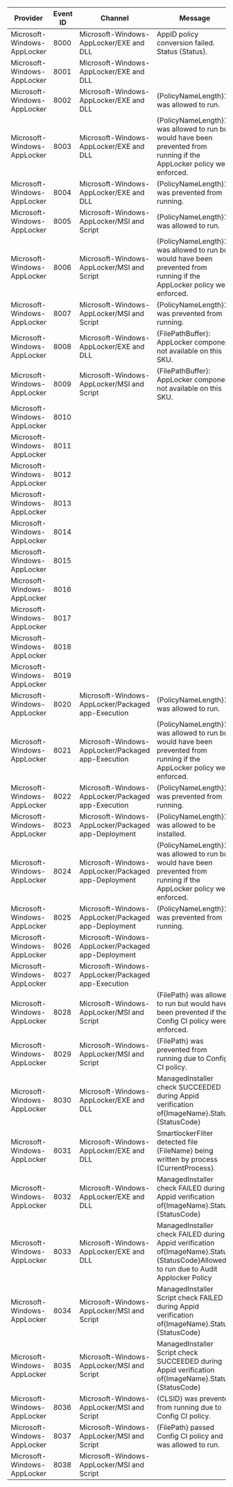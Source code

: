 Provider                     |  Event ID  |  Channel                                              |  Message
-----------------------------|------------|-------------------------------------------------------|-----------------------------------------------------------------------------------------------------------------------------------------
Microsoft-Windows-AppLocker  |  8000      |  Microsoft-Windows-AppLocker/EXE and DLL              |  AppID policy conversion failed. Status {Status}.
Microsoft-Windows-AppLocker  |  8001      |  Microsoft-Windows-AppLocker/EXE and DLL              |
Microsoft-Windows-AppLocker  |  8002      |  Microsoft-Windows-AppLocker/EXE and DLL              |  {PolicyNameLength}1 was allowed to run.
Microsoft-Windows-AppLocker  |  8003      |  Microsoft-Windows-AppLocker/EXE and DLL              |  {PolicyNameLength}1 was allowed to run but would have been prevented from running if the AppLocker policy were enforced.
Microsoft-Windows-AppLocker  |  8004      |  Microsoft-Windows-AppLocker/EXE and DLL              |  {PolicyNameLength}1 was prevented from running.
Microsoft-Windows-AppLocker  |  8005      |  Microsoft-Windows-AppLocker/MSI and Script           |  {PolicyNameLength}1 was allowed to run.
Microsoft-Windows-AppLocker  |  8006      |  Microsoft-Windows-AppLocker/MSI and Script           |  {PolicyNameLength}1 was allowed to run but would have been prevented from running if the AppLocker policy were enforced.
Microsoft-Windows-AppLocker  |  8007      |  Microsoft-Windows-AppLocker/MSI and Script           |  {PolicyNameLength}1 was prevented from running.
Microsoft-Windows-AppLocker  |  8008      |  Microsoft-Windows-AppLocker/EXE and DLL              |  {FilePathBuffer}: AppLocker component not available on this SKU.
Microsoft-Windows-AppLocker  |  8009      |  Microsoft-Windows-AppLocker/MSI and Script           |  {FilePathBuffer}: AppLocker component not available on this SKU.
Microsoft-Windows-AppLocker  |  8010      |                                                       |
Microsoft-Windows-AppLocker  |  8011      |                                                       |
Microsoft-Windows-AppLocker  |  8012      |                                                       |
Microsoft-Windows-AppLocker  |  8013      |                                                       |
Microsoft-Windows-AppLocker  |  8014      |                                                       |
Microsoft-Windows-AppLocker  |  8015      |                                                       |
Microsoft-Windows-AppLocker  |  8016      |                                                       |
Microsoft-Windows-AppLocker  |  8017      |                                                       |
Microsoft-Windows-AppLocker  |  8018      |                                                       |
Microsoft-Windows-AppLocker  |  8019      |                                                       |
Microsoft-Windows-AppLocker  |  8020      |  Microsoft-Windows-AppLocker/Packaged app-Execution   |  {PolicyNameLength}1 was allowed to run.
Microsoft-Windows-AppLocker  |  8021      |  Microsoft-Windows-AppLocker/Packaged app-Execution   |  {PolicyNameLength}1 was allowed to run but would have been prevented from running if the AppLocker policy were enforced.
Microsoft-Windows-AppLocker  |  8022      |  Microsoft-Windows-AppLocker/Packaged app-Execution   |  {PolicyNameLength}1 was prevented from running.
Microsoft-Windows-AppLocker  |  8023      |  Microsoft-Windows-AppLocker/Packaged app-Deployment  |  {PolicyNameLength}1 was allowed to be installed.
Microsoft-Windows-AppLocker  |  8024      |  Microsoft-Windows-AppLocker/Packaged app-Deployment  |  {PolicyNameLength}1 was allowed to run but would have been prevented from running if the AppLocker policy were enforced.
Microsoft-Windows-AppLocker  |  8025      |  Microsoft-Windows-AppLocker/Packaged app-Deployment  |  {PolicyNameLength}1 was prevented from running.
Microsoft-Windows-AppLocker  |  8026      |  Microsoft-Windows-AppLocker/Packaged app-Deployment  |
Microsoft-Windows-AppLocker  |  8027      |  Microsoft-Windows-AppLocker/Packaged app-Execution   |
Microsoft-Windows-AppLocker  |  8028      |  Microsoft-Windows-AppLocker/MSI and Script           |  {FilePath} was allowed to run but would have been prevented if the Config CI policy were enforced.
Microsoft-Windows-AppLocker  |  8029      |  Microsoft-Windows-AppLocker/MSI and Script           |  {FilePath} was prevented from running due to Config CI policy.
Microsoft-Windows-AppLocker  |  8030      |  Microsoft-Windows-AppLocker/EXE and DLL              |  ManagedInstaller check SUCCEEDED during Appid verification of{ImageName}.Status: {StatusCode}
Microsoft-Windows-AppLocker  |  8031      |  Microsoft-Windows-AppLocker/EXE and DLL              |  SmartlockerFilter detected file {FileName} being written by process {CurrentProcess}.
Microsoft-Windows-AppLocker  |  8032      |  Microsoft-Windows-AppLocker/EXE and DLL              |  ManagedInstaller check FAILED during Appid verification of{ImageName}.Status: {StatusCode}
Microsoft-Windows-AppLocker  |  8033      |  Microsoft-Windows-AppLocker/EXE and DLL              |  ManagedInstaller check FAILED during Appid verification of{ImageName}.Status: {StatusCode}Allowed to run due to Audit Applocker Policy
Microsoft-Windows-AppLocker  |  8034      |  Microsoft-Windows-AppLocker/MSI and Script           |  ManagedInstaller Script check FAILED during Appid verification of{ImageName}.Status: {StatusCode}
Microsoft-Windows-AppLocker  |  8035      |  Microsoft-Windows-AppLocker/MSI and Script           |  ManagedInstaller Script check SUCCEEDED during Appid verification of{ImageName}.Status: {StatusCode}
Microsoft-Windows-AppLocker  |  8036      |  Microsoft-Windows-AppLocker/MSI and Script           |  {CLSID} was prevented from running due to Config CI policy.
Microsoft-Windows-AppLocker  |  8037      |  Microsoft-Windows-AppLocker/MSI and Script           |  {FilePath} passed Config CI policy and was allowed to run.
Microsoft-Windows-AppLocker  |  8038      |  Microsoft-Windows-AppLocker/MSI and Script           |